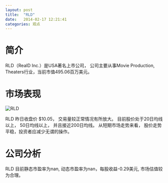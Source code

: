```yaml
---
layout: post
title:  "RLD"
date:   2014-02-17 12:21:41
categories: 观点
---
```


# 简介
RLD（RealD Inc.）是USA著名上市公司，
公司主要从事Movie Production, Theaters行业，当前市值495.06百万美元。

# 市场表现

![RLD](http://finviz.com/chart.ashx?t=RLD&ty=c&ta=1&p=d&s=l)

RLD 昨日收盘价 $10.05，
交易量较正常情况有所放大。
目前股价处于20日均线以上，
50日均线以上，
并且接近200日均线。
从短期市场走势来看，
股价走势平稳，投资者应减少无谓的操作。

# 公司分析
RLD 目前静态市盈率为nan, 动态市盈率为nan，每股收益-0.29美元,
市场估值较为合理。
